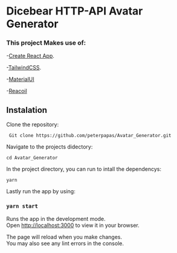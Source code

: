 # Dicebear HTTP-API Avatar Generator

### This project Makes use of:

-[Create React App](https://github.com/facebook/create-react-app).

-[TailwindCSS](https://tailwindcss.com/).

-[MaterialUI](https://mui.com/)

-[Reacoil](https://recoiljs.org/)

## Instalation

Clone the repository:

` Git clone https://github.com/peterpapas/Avatar_Generator.git`

Navigate to the projects didectory:

`cd Avatar_Generator`

In the project directory, you can run to intall the dependencys:

`yarn`

Lastly run the app by using:

### `yarn start`

Runs the app in the development mode.\
Open [http://localhost:3000](http://localhost:3000) to view it in your browser.

The page will reload when you make changes.\
You may also see any lint errors in the console.

